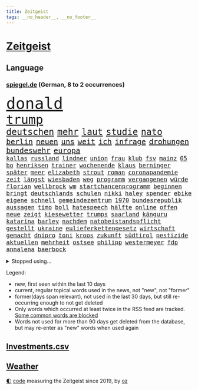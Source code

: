 ```yaml
---
title: Zeitgeist
tags: __no_header__, __no_footer__
---
```


# [Zeitgeist](https://oliz.io/zeitgeist/)

## Language

<h3><a href="https://www.spiegel.de" target="_blank">spiegel.de</a> (German, 8 to 2 occurrences)</h3>
<p style="font-family:monospace">
<span style="font-size:32pt"><a href="news_links.html#donald" class="current">donald</a></span>
<br>
<span style="font-size:25pt"><a href="news_links.html#trump" class="current">trump</a></span>
<br>
<span style="font-size:18pt"><a href="news_links.html#deutschen" class="current">deutschen</a></span>
<span style="font-size:18pt"><a href="news_links.html#mehr" class="current">mehr</a></span>
<span style="font-size:18pt"><a href="news_links.html#laut" class="current">laut</a></span>
<span style="font-size:18pt"><a href="news_links.html#studie" class="current">studie</a></span>
<span style="font-size:18pt"><a href="news_links.html#nato" class="current">nato</a></span>
<br>
<span style="font-size:15pt"><a href="news_links.html#berlin" class="current">berlin</a></span>
<span style="font-size:15pt"><a href="news_links.html#neuen" class="current">neuen</a></span>
<span style="font-size:15pt"><a href="news_links.html#uns" class="current">uns</a></span>
<span style="font-size:15pt"><a href="news_links.html#weit" class="current">weit</a></span>
<span style="font-size:15pt"><a href="news_links.html#ich" class="current">ich</a></span>
<span style="font-size:15pt"><a href="news_links.html#infrage" class="current">infrage</a></span>
<span style="font-size:15pt"><a href="news_links.html#drohungen" class="current">drohungen</a></span>
<span style="font-size:15pt"><a href="news_links.html#bundeswehr" class="current">bundeswehr</a></span>
<span style="font-size:15pt"><a href="news_links.html#europa" class="current">europa</a></span>
<br>
<span style="font-size:12pt"><a href="news_links.html#kallas" class="current">kallas</a></span>
<span style="font-size:12pt"><a href="news_links.html#russland" class="current">russland</a></span>
<span style="font-size:12pt"><a href="news_links.html#lindner" class="current">lindner</a></span>
<span style="font-size:12pt"><a href="news_links.html#union" class="current">union</a></span>
<span style="font-size:12pt"><a href="news_links.html#frau" class="current">frau</a></span>
<span style="font-size:12pt"><a href="news_links.html#klub" class="current">klub</a></span>
<span style="font-size:12pt"><a href="news_links.html#fsv" class="current">fsv</a></span>
<span style="font-size:12pt"><a href="news_links.html#mainz" class="current">mainz</a></span>
<span style="font-size:12pt"><a href="news_links.html#05" class="current">05</a></span>
<span style="font-size:12pt"><a href="news_links.html#bo" class="current">bo</a></span>
<span style="font-size:12pt"><a href="news_links.html#henriksen" class="new">henriksen</a></span>
<span style="font-size:12pt"><a href="news_links.html#trainer" class="current">trainer</a></span>
<span style="font-size:12pt"><a href="news_links.html#wochenende" class="current">wochenende</a></span>
<span style="font-size:12pt"><a href="news_links.html#klaus" class="current">klaus</a></span>
<span style="font-size:12pt"><a href="news_links.html#berninger" class="new">berninger</a></span>
<span style="font-size:12pt"><a href="news_links.html#später" class="current">später</a></span>
<span style="font-size:12pt"><a href="news_links.html#meer" class="current">meer</a></span>
<span style="font-size:12pt"><a href="news_links.html#elizabeth" class="new">elizabeth</a></span>
<span style="font-size:12pt"><a href="news_links.html#strout" class="new">strout</a></span>
<span style="font-size:12pt"><a href="news_links.html#roman" class="current">roman</a></span>
<span style="font-size:12pt"><a href="news_links.html#coronapandemie" class="current">coronapandemie</a></span>
<span style="font-size:12pt"><a href="news_links.html#zeit" class="current">zeit</a></span>
<span style="font-size:12pt"><a href="news_links.html#längst" class="current">längst</a></span>
<span style="font-size:12pt"><a href="news_links.html#wiesbaden" class="current">wiesbaden</a></span>
<span style="font-size:12pt"><a href="news_links.html#weg" class="current">weg</a></span>
<span style="font-size:12pt"><a href="news_links.html#programm" class="current">programm</a></span>
<span style="font-size:12pt"><a href="news_links.html#vergangenen" class="current">vergangenen</a></span>
<span style="font-size:12pt"><a href="news_links.html#würde" class="current">würde</a></span>
<span style="font-size:12pt"><a href="news_links.html#florian" class="current">florian</a></span>
<span style="font-size:12pt"><a href="news_links.html#wellbrock" class="new">wellbrock</a></span>
<span style="font-size:12pt"><a href="news_links.html#wm" class="current">wm</a></span>
<span style="font-size:12pt"><a href="news_links.html#startchancenprogramm" class="current">startchancenprogramm</a></span>
<span style="font-size:12pt"><a href="news_links.html#beginnen" class="current">beginnen</a></span>
<span style="font-size:12pt"><a href="news_links.html#bringt" class="current">bringt</a></span>
<span style="font-size:12pt"><a href="news_links.html#deutschlands" class="current">deutschlands</a></span>
<span style="font-size:12pt"><a href="news_links.html#schulen" class="current">schulen</a></span>
<span style="font-size:12pt"><a href="news_links.html#nikki" class="current">nikki</a></span>
<span style="font-size:12pt"><a href="news_links.html#haley" class="current">haley</a></span>
<span style="font-size:12pt"><a href="news_links.html#spender" class="current">spender</a></span>
<span style="font-size:12pt"><a href="news_links.html#ebike" class="current">ebike</a></span>
<span style="font-size:12pt"><a href="news_links.html#eigene" class="current">eigene</a></span>
<span style="font-size:12pt"><a href="news_links.html#schnell" class="current">schnell</a></span>
<span style="font-size:12pt"><a href="news_links.html#gemeindezentrum" class="current">gemeindezentrum</a></span>
<span style="font-size:12pt"><a href="news_links.html#1970" class="current">1970</a></span>
<span style="font-size:12pt"><a href="news_links.html#bundesrepublik" class="current">bundesrepublik</a></span>
<span style="font-size:12pt"><a href="news_links.html#aussagen" class="current">aussagen</a></span>
<span style="font-size:12pt"><a href="news_links.html#timo" class="current">timo</a></span>
<span style="font-size:12pt"><a href="news_links.html#boll" class="current">boll</a></span>
<span style="font-size:12pt"><a href="news_links.html#hatespeech" class="new">hatespeech</a></span>
<span style="font-size:12pt"><a href="news_links.html#hälfte" class="current">hälfte</a></span>
<span style="font-size:12pt"><a href="news_links.html#online" class="current">online</a></span>
<span style="font-size:12pt"><a href="news_links.html#offen" class="current">offen</a></span>
<span style="font-size:12pt"><a href="news_links.html#neue" class="current">neue</a></span>
<span style="font-size:12pt"><a href="news_links.html#zeigt" class="current">zeigt</a></span>
<span style="font-size:12pt"><a href="news_links.html#kiesewetter" class="new">kiesewetter</a></span>
<span style="font-size:12pt"><a href="news_links.html#trumps" class="current">trumps</a></span>
<span style="font-size:12pt"><a href="news_links.html#saarland" class="current">saarland</a></span>
<span style="font-size:12pt"><a href="news_links.html#känguru" class="new">känguru</a></span>
<span style="font-size:12pt"><a href="news_links.html#katarina" class="current">katarina</a></span>
<span style="font-size:12pt"><a href="news_links.html#barley" class="current">barley</a></span>
<span style="font-size:12pt"><a href="news_links.html#nachdem" class="current">nachdem</a></span>
<span style="font-size:12pt"><a href="news_links.html#natobeistandspflicht" class="new">natobeistandspflicht</a></span>
<span style="font-size:12pt"><a href="news_links.html#gestellt" class="current">gestellt</a></span>
<span style="font-size:12pt"><a href="news_links.html#ukraine" class="current">ukraine</a></span>
<span style="font-size:12pt"><a href="news_links.html#eulieferkettengesetz" class="current">eulieferkettengesetz</a></span>
<span style="font-size:12pt"><a href="news_links.html#wirtschaft" class="current">wirtschaft</a></span>
<span style="font-size:12pt"><a href="news_links.html#gemacht" class="current">gemacht</a></span>
<span style="font-size:12pt"><a href="news_links.html#dnipro" class="current">dnipro</a></span>
<span style="font-size:12pt"><a href="news_links.html#toni" class="current">toni</a></span>
<span style="font-size:12pt"><a href="news_links.html#kroos" class="current">kroos</a></span>
<span style="font-size:12pt"><a href="news_links.html#zukunft" class="current">zukunft</a></span>
<span style="font-size:12pt"><a href="news_links.html#südtirol" class="current">südtirol</a></span>
<span style="font-size:12pt"><a href="news_links.html#pestizide" class="new">pestizide</a></span>
<span style="font-size:12pt"><a href="news_links.html#aktuellen" class="current">aktuellen</a></span>
<span style="font-size:12pt"><a href="news_links.html#mehrheit" class="current">mehrheit</a></span>
<span style="font-size:12pt"><a href="news_links.html#ostsee" class="current">ostsee</a></span>
<span style="font-size:12pt"><a href="news_links.html#philipp" class="current">philipp</a></span>
<span style="font-size:12pt"><a href="news_links.html#westermeyer" class="new">westermeyer</a></span>
<span style="font-size:12pt"><a href="news_links.html#fdp" class="current">fdp</a></span>
<span style="font-size:12pt"><a href="news_links.html#annalena" class="current">annalena</a></span>
<span style="font-size:12pt"><a href="news_links.html#baerbock" class="current">baerbock</a></span>
</p>
<details>
<summary>Stopped using...</summary>
<p class="former" style="font-size:12pt">
entscheidungen(1210) klima(1209) bewerber(1208) flugzeuge(1208) investieren(1208) nachfolge(1208) 6(1207) maß(1207) weshalb(1207) beamten(1206) behandelt(1206) beschimpft(1206) entdeckung(1206) genannt(1206) vergangenheit(1206) verteilt(1206) viertel(1206) 2015(1205) festnahme(1205) kauft(1205) pariser(1205) weltweite(1205) ausgezeichnet(1204) entwurf(1204) kamera(1204) regen(1204) schwangerschaft(1204) ausfallen(1203) deswegen(1203) messer(1203) reißt(1203) rettet(1203) terroristen(1203) tweet(1203) verhängte(1203) zeugen(1203) bahnhof(1202) eingereicht(1202) pocht(1202) übergriffe(1202) überzeugt(1202) erfasst(1201) international(1201) senat(1201) beobachten(1200) energien(1200) gehalten(1200) literatur(1200) medikamente(1200) myanmar(1200) planen(1200) verfügung(1200) bielefeld(1199) geburt(1199) griechenland(1199) illegalen(1199) infektionen(1199) krankenhäusern(1199) monatelang(1199) vorher(1199) vorsitzenden(1199) anbieten(1198) bestellt(1198) kleines(1198) militärs(1198) mordes(1198) nutzte(1198) amerikaner(1197) juli(1197) riss(1197) verheerenden(1197) erinnern(1196) stets(1196) träumen(1196) vermeiden(1196) erkrankt(1195) langfristig(1195) richtet(1195) schnitt(1195) verbindet(1195) verraten(1195) versprochen(1195) belarussische(1194) staatliche(1194) themen(1194) trainiert(1194) 3000(1193) mieten(1193) litauen(1192) siegte(1191) beiträge(1190) genauso(1190) geschäftsführer(1190) körperverletzung(1190) porsche(1190) schuss(1190) wirtschaftsministerium(1190) design(1189) patient(1189) begann(1188) steckte(1188) afghanistan(1187) erwarten(1187) erfüllt(1186) kindes(1186) auflagen(1185) garten(1185) pfund(1185) tür(1183) mangel(1182) todesopfer(1182) überleben(1182) laufenden(1180) münster(1179) papier(1179) regelung(1179) dran(1177) klasse(1175) prognose(1172) wandel(1172) beweise(1171) kokain(1171) gefühl(1169) training(1168) flug(1158) foto(1154) karlsruhe(1154) sammeln(1147) dankt(1123) heidelberg(1122) sachen(1120) lieferketten(1110) langjährige(1101) westliche(1097) belästigung(1071) notstand(1055) blut(1026) enthalten(1016) militärische(998) akzeptieren(967) ausbildung(956) tricks(954) schwäche(951) stundenlang(951) kümmern(940) irre(937) verbunden(928) mächtigen(924) beeinträchtigt(905) inszenieren(904) drauf(887) energiepreise(884) gewohnt(876) angestellten(871) gemeinschaft(870) preiserhöhungen(863) kursieren(846) vermitteln(840) empfehlen(835) fdppolitiker(835) strackzimmermann(824) ungewöhnliche(817) schülerin(816) luftwaffe(809) bekannteste(800) vatikan(798) gewaltsamen(796) dutzenden(792) gesteckt(787) kompromiss(779) kriegs(772) einzig(764) marieagnes(761) wolf(749) ring(748) zusammenhalt(748) spektakel(741) entführung(738) explosionen(732) pekings(732) filmemacher(729) emotionalen(719) dortmunder(716) lohnen(716) 17jährige(706) fluss(691) verliehen(678) empfang(676) todes(676) talent(664) messerattacke(663) bezeichnen(662) fox(657) locken(649) schönen(644) jack(641) heiß(635) jubel(627) verhängnis(623) harter(618) debattiert(612) verklagen(612) zunahme(610) 8(606) verhaftung(600) irans(599) anwältin(598) youtube(590) lena(580) genauer(576) wissenschaft(572) entfernen(564) berlinneukölln(562) extra(562) fpö(557) subventionen(549) freispruch(545) durchs(538) giorgia(538) mithalten(537) führten(531) entkommen(524) flüssen(524) tobias(521) gewässer(518) gott(515) jüngst(515) angeblicher(510) farben(509) yorker(506) bussen(504) gerechtfertigt(503) rose(489) staatsmedien(483) steven(481) bruch(480) schwächt(479) tunesien(476) forschung(466) fördert(463) kopftuch(463) schönheit(461) außenpolitik(460) baustellen(457) beerdigt(456) 39(451) prangert(444) digital(441) wirtschaftliche(435) langsamer(427) airbus(424) machtkampf(421) amtsgericht(420) euphorie(420) auflaufen(418) kontrollen(414) emails(411) regierende(411) ubahn(408) internationalem(406) gelegenheit(404) weißes(403) kandidieren(401) opfers(401) tourismus(394) 28jähriger(388) jung(388) erfolgreiche(380) zeitplan(380) ausstand(379) hilfsorganisation(379) fernando(378) rauchen(377) reihen(376) springen(374) übers(368) linda(367) leon(366) junta(365) palästinensern(365) wasserstoff(365) übungen(364) vierteljahrhundert(363) gemessen(362) losgegangen(361) verschleppt(361) attackierte(360) nordamerika(360) akt(359) unbekannt(357) steigert(355) gesetzlichen(354) vorwurfs(351) reisten(350) dom(349) handwerker(349) zaun(344) generäle(343) kaiser(335) tauschen(335) umstellung(331) anhand(330) kehren(328) gegenoffensive(326) rio(324) zukünftig(323) jugend(320) gewartet(319) slowenien(318) laune(315) kindergrundsicherung(313) regierungspartei(311) denkmal(310) errichten(310) solidarisch(309) erwarteten(304) konkurrent(304) schauspielers(304) eingeklemmt(303) kippen(302) mordkommission(301) angelegenheit(300) geschwächt(300) kommandeur(300) länderspiele(300) unrealistisch(299) bundesligist(298) ticket(297) brachten(293) pool(293) oberbayern(286) veröffentlichte(282) konrad(281) kürzt(281) nationalkonservative(279) forscherin(275) breit(274) erwartete(272) intensivstation(270) maus(270) kfw(269) spaniens(268) gerichtlich(266) imperium(266) seniorin(266) plastikmüll(265) erzieher(263) seltsame(262) christopher(260) höchststand(259) landtagswahlen(259) kretschmer(258) spektakulär(258) umbenennung(258) 83(256) vorgenommen(256) beteiligte(254) strafverfolger(254) todesfälle(252) nötigen(251) blamiert(249) uskapitol(248) fossile(247) gewahrsam(247) beschleunigen(246) kryptowährungen(246) gewürdigt(244) mohammed(244) bitter(243) bekennt(242) länderspiel(242) popp(242) ausschließen(241) übergang(241) morgens(240) pakt(240) tritte(240) menschlicher(237) verurteilen(237) wuchs(237) henry(236) staats(236) agieren(234) ämtern(233) ausgeht(232) drastische(231) einziehen(230) erkennt(230) blockierte(229) obdachlose(228) profil(226) brasiliens(224) 78(223) ralf(222) kürzungen(221) oldenburg(221) passende(221) schärferen(221) zwischenfall(220) reiner(215) energieverbrauch(213) jeweils(213) abgesehen(211) angelaufen(211) ausreichend(211) gleichermaßen(211) abwenden(210) millionenstrafe(210) lebend(209) obersten(209) schweigt(209) schadens(207) 30jähriger(206) anteile(205) soziologe(205) unwahrheiten(205) kuriosen(202) abgebaut(201) ausgestorben(199) csuchef(199) bösen(198) gutem(197) wegbegleiter(197) gutachter(196) vermittelt(196) ausschließlich(195) nachvollziehbar(195) zäsur(195) gehörten(194) perfide(194) urwald(194) europameister(193) mutmaßliches(193) sven(192) heim(191) strenger(190) verkaufte(190) zeitgleich(190) beigesetzt(188) black(188) sicherheitsgarantien(187) ansprache(186) wandern(186) charmeoffensive(185) üppige(184) überragenden(183) gesellschaften(182) zehnmal(182) exemplar(181) bob(180) exkanzlerin(180) showdown(180) sicherstellen(180) adenauer(178) rangliste(177) erlebten(176) kugel(176) wegovy(176) kindesmissbrauch(175) skurriler(175) beschwört(173) halter(173) natürlichen(173) inka(172) kryptowährung(172) oberstes(172) einsam(170) mächtigsten(170) stritten(170) tanker(170) autofrachter(169) hunden(169) instagrampost(168) recherche(168) argentinier(167) teenagerin(167) o’connor(166) zelebriert(166) galaxien(165) weltraum(165) strafrechtlich(164) horizont(162) austria(161) brustkrebs(161) inside(161) exfrau(160) rinder(160) debütant(159) fußballweltverband(159) vorhersagen(159) alaska(158) ehrung(158) ticketpreise(158) eurozone(157) sperre(157) militärjunta(156) zement(156) angesehen(155) lotterie(155) schiitenmiliz(155) jubeln(154) opernhaus(154) thesen(154) drogenboss(153) jon(153) leinwand(153) patientinnen(153) gestiegenen(152) makeup(152) akzeptiert(151) todesursache(151) umgehend(151) wohnort(151) abschießen(150) bestaunen(150) gallant(150) heidelberger(150) ruder(150) zusammengebrochen(150) antonio(149) coole(149) freilassen(149) grausame(149) nordisk(149) novo(149) unterhält(149) rekordtief(148) säugling(148) brunsbüttel(147) wgzimmer(147) exklusiven(146) gleis(146) redakteurinnen(146) trinken(146) spieltagen(145) bbc(144) sonnenschein(144) suv(143) block(142) feste(142) umgesetzt(142) entführten(141) gondel(141) spezialeinheit(141) tvsender(141) a$ap(140) bayernspieler(139) beantworten(137) erreichten(136) erweitern(136) sicherungsverwahrung(136) sigmar(136) spdgeneralsekretär(136) gewässern(135) gastronomie(134) generalbundesanwalt(134) rki(133) abspaltung(132) tauchen(132) düsteren(131) elektrofahrzeuge(131) geheiratet(131) toptalent(131) attentäter(130) echo(130) filmpreis(130) grippe(130) lebende(130) maps(130) besserung(129) darstellen(129) verfolgte(129) anschein(128) atomkraftwerke(128) störte(128) dozent(127) sexualisierten(127) zulauf(127) beschwert(126) bundesfinanzminister(126) spätsommer(126) a7(125) bunt(125) kernkraftwerke(125) süßigkeiten(125) zugausfälle(125) horst(124) inhaftierter(124) gestaltet(123) havanna(123) zähne(123) klarer(122) rsv(122) verspätet(122) ezigaretten(121) fußballweltmeister(121) rage(121) widmete(121) 92(120) wagnerbrüder(120) zuverlässig(119) überrumpelt(119) gestiegener(118) hadern(118) kehrtwende(118) verschickt(118) absolvierte(117) agierten(117) gezielten(117) sanitäter(115) weltweites(115) ceo(114) mobbing(114) vorbereitungen(114) besetzung(113) nichtstun(113) 1996(112) tieferen(112) denver(111) eingerichtet(111) musical(111) bahnsteig(110) barriere(110) zugesagt(110) mikroplastik(109) zahlte(109) geplantem(108) halfen(108) vereins(108) flüchtlingsunterkunft(107) journal(107) verleihen(107) irische(106) sanierung(106) zugteilung(106) historischem(105) liefen(105) salman(105) asylverfahren(104) begehrt(104) bevorstehen(104) ewig(104) hilflos(104) nächte(104) gezielte(103) handynetz(103) neuerung(102) taucht(102) aspekte(101) lebensgefährte(101) südchinesischen(101) tunesischen(100) absichtlich(99) euasylreform(99) flügels(99) hackerangriff(99) insektensterben(99) lenkt(99) milwaukee(99) akademie(98) bangladesch(98) kongress(98) emotionaler(97) gerast(97) größerem(97) hrubesch(97) prognosen(97) 235(96) 24jähriger(96) dick(96) kochinstitut(96) reagierten(95) angeschlagen(94) passantin(94) fehlers(93) betonte(92) raketenbeschuss(92) abstinenz(91) bodentruppen(91) gaspipeline(91) bombenangriff(90) hof(90) kraus(90) mörderin(90) perspektiven(90) pispartei(90) rechtsdrall(90) sicherheitsgründen(90) sicherheitskabinett(90) thierry(90) unfähigkeit(90) verlage(90) blamierte(89) ecuadors(89) hamasanführer(89) ideal(89) schwerpunkte(89) verhaltensweisen(89) abnehmspritzen(88) aufzubauen(88) beruhigen(88) cottbus(88) langläufer(88) ozempic(88) sodass(88) totale(88) verlagert(88) verreisen(88) zielgruppe(88) antiisraelische(87) ausgepfiffen(87) erwies(87) mitsprache(87) zoom(87) überfielen(87) mandalorian(86) umfang(86) freizulassen(85) gefängnisse(85) gelangte(85) pochen(85) rechtfertigung(85) tüte(85) unterhalten(85) wars(85) angespannten(84) aufflammen(84) baukosten(84) demokratiefeinde(84) gauck(84) patriots(84) reisebranche(84) schweigeminute(84) tatortteam(84) visite(84) beeindruckend(83) beschlagnahmten(83) datenbrille(83) freilässt(83) mixedrealitybrille(83) sandro(83) schlaf(83) sky(83) unerwähnt(83) somit(82) streitgespräch(82) beteuert(81) footballteam(81) gründeten(81) júnior(81) oberhof(81) pegelstände(81) verlusten(81) bedrohlich(80) ereignete(80) erntete(80) hindern(80) via(80) besatzungsmitglied(79) brandt(79) strommarkt(79) führer(78) sauer(78) solidarisieren(78) verschleppung(78) aufmachen(77) beirut(77) bereiten(77) deich(77) einwände(77) endura(77) marketing(77) vaude(77) exportiert(76) friends(76) herbe(76) millimeter(76) mitgestalten(76) mütze(76) tempolimits(76) funken(75) kommandeure(75) muriel(75) state(75) terroralarm(75) ältesten(75) abgefangen(74) ausführlich(74) fußballwelt(74) homburg(74) kaisers(74) konditionen(74) rushdie(74) staatshilfe(74) beschuldigte(73) erfolglosen(73) fußballspieler(73) klassischer(73) ausrufen(72) beschrieben(72) doppelter(72) gefeierte(72) nikola(72) silvesternacht(72) gdlchef(71) sec(71) versorgen(71) auftraggeber(70) kriselnde(70) kroatiens(70) lotet(70) lucas(70) mitverantwortung(70) neffe(70) solarmodule(70) wachsenden(70) zulässt(70) entmachtung(69) europäischer(69) turnieren(69) verursachen(69) usamerikanischen(68) drittstaaten(67) krokodile(67) songwriterin(67) strengen(67) abnehmspritze(66) aufzeichnungen(66) fluggäste(66) kampfansage(66) lebten(66) nationalistische(66) staatsanwälte(66) lothar(65) schwaches(65) barbara(64) oppositionspartei(64) polizeipräsidentin(64) posierten(64) prangen(64) siegtor(64) slowik(64) verhandlungsrunde(64) 2002(63) kichatbot(63) myanmars(63) netflixserie(63) suizid(63) vollständige(63) bertelsmann(62) darstellerin(62) landesweite(62) potente(62) ranger(62) sprintrennen(62) unverhältnismäßig(62) 91jährige(61) dastehen(61) nanoplastik(61) siedlern(61) skifahren(61) sorgenvoll(61) sterbenskrank(61) ukrainern(61) verschlafen(61) anvertraut(60) nürnberger(60) verärgerten(60) 240(59) faktoren(59) ngo(59) stünde(59) drehbücher(58) ruhpolding(58) stuhl(58) uspräsidentenwahl(58) 67(57) beruht(57) jubelten(57) schusswaffe(57) verlagern(57) vlhová(57) wobei(57) arbeitslosenversicherung(56) beiträgen(56) brachialen(56) gripgrab(56) minnesota(56) poc(56) romantische(56) timberwolves(56) antibiotika(55) doppelte(55) edler(55) eingestürzten(55) elite(55) kassenärzten(55) mitentscheiden(55) pendler(55) stromer(55) weihnachtsfrieden(55) golden(54) jahreswechsel(54) kassenpatienten(54) lokalen(54) neuzulassungen(54) prämie(54) sicherheitsbeamter(54) verdachtsfall(54) verstört(54) akteuren(53) behauptung(53) dfbteam(53) gänsehaut(53) kraftstoff(53) lebensstil(53) rängen(53) weihnachtsfeiertage(53) wärmer(53) bereichen(52) beträgt(52) einverstanden(52) geiseldeal(52) massensterben(52) vergleiche(52) verschmutzen(52) überlastung(52) carlo(51) extras(51) girl(51) helsinki(51) janeiro(51) kassenärzte(51) taurusfrage(51) ausbilden(50) fach(50) filmt(50) gegenstände(50) paarung(50) silvester(50) tiktokphänomen(50) verbundene(50) weitverbreiteten(50) durchgang(49) düsterer(49) rihannas(49) brych(48) hochgiftige(48) java(48) jesus(48) notlage(48) biathletin(47) biathlonweltcup(47) energieinfrastruktur(47) gekaperten(47) genozid(47) mülleimer(47) nehme(47) saisonauftakt(47) wintersturm(47) frachters(46) insolventen(46) steigender(46) trauen(46) vorgeht(46) 27jährigen(45) 84(45) oscarpreisträgerin(45) religiösen(45) zweitklassigkeit(45) eingelöst(44) erwägen(44) herde(44) lgbtbewegung(44) schäfer(44) usostküste(44) versorgte(44) zusammentreffen(44) films(43) kardashian(43) nachkriegsordnung(43) podest(43) sagenhafte(43) staatsgeld(43) abgewinnen(42) dubai(42) freundlich(42) gambia(42) hausärzte(42) positives(42) profiteur(42) schneechaos(42) strafanzeigen(42) testsieger(42) weltcupsieg(42) zwillinge(42) biathlon(41) gefischt(41) paula(41) polarkreis(41) radikalisiert(41) rauch(41) südosten(41) 42jährige(40) aufzuhören(40) kreuzfahrt(40) winterwunderland(40) 344(39) cdufraktion(39) eingeschlossenen(39) erschoss(39) fortpflanzung(39) hinein(39) investition(39) korruptionsprozess(39) königsblauen(39) zurückgekehrt(39) autoritäre(38) beruhigungsmittel(38) fußballfan(38) gehuldigt(38) gucci(38) trailer(38) vorständen(38) zuschüsse(38) eingegangen(37) residenz(37) usdollar(37) wenigsten(37) arztpraxen(36) batteriefabrik(36) dorthin(36) langlauf(36) lehmann(36) meistverkauften(36) politischer(36) rückschläge(36) umsatzplus(36) ökosystem(36) klimapolitisch(35) roberts(35) schulische(35) weihnachtsgeschenke(35) werbecookies(35) 68(34) ausstands(34) claudine(34) gay(34) giftige(34) harvard(34) lautsprecher(34) marktanteil(34) seltenheit(34) unbesetzt(34) urteile(34) viermal(34) wundert(34) 88jährige(33) kernkraft(33) magazine(33) zeitalter(33) abschlüsse(32) bahnmanager(32) gefrierpunkt(32) genauen(32) gfk(32) hausbesitzern(32) künzer(32) liebhaberin(32) nia(32) verschwundene(32) weggefährten(32) amy(31) anatomie(31) berührt(31) entgegenkommen(31) erfuhr(31) willy(31) aggressiven(30) beklaut(30) bürgergelds(30) eindeutige(30) investment(30) missbrauchsfälle(30) prägende(30) verzicht(30) anarchie(29) andenken(29) ebbt(29) oralverkehr(29) teppich(29) verkünden(29) wiedergefunden(29) zerfällt(29) friedhöfen(28) globes(28) hässlich(28) klublegende(28) kuwait(28) landshut(28) skispringer(28) steiner(28) unterziehen(28) vierschanzentournee(28) auslaufen(27) auswanderer(27) eingezogener(27) flirren(27) kathedrale(27) notredame(27) vorkommt(27) bestie(26) luftraum(26) parteiführung(26) etf(25) harvardpräsidentin(25) klubikone(25) bill(24) geldanlage(24) kaufprämie(24) reitz(24) rettungsversuche(24) schicksalsjahr(24) appstore(23) bauernverband(23) gemobbt(23) huthiangriffen(23) kleinster(23) kommandozentrale(23) kuchenskandal(23) kürzungspläne(23) minusgraden(23) zusteht(23) dreikönigstreffen(22) entgegensetzen(22) faustschlag(22) ketamin(22) spielende(22) völkermordes(22) völkermords(22) öffnete(22) aufforstung(21) bauernvertreter(21) einschaltquote(21) influenza(21) kyivstar(21) ködert(21) uspräsidentschaftswahl(21) dartswm(20) drach(20) gíslason(20) hochwasser(20) reemtsmaentführer(20) somalia(20) winehouse(20) baumgart(19) pkkkämpfer(19) anwendung(18) bewahrt(18) dahintersteckt(18) deif(18) gleichgeschlechtlicher(18) hausbesitzer(18) kfrage(18) schaffe(18) segnung(18) senats(18) süßen(18) verteilen(18) autobahnauffahrten(17) homosexueller(17) mexikanische(17) mögen(17) piraten(17) segnungen(17) angespannter(16) aufstellung(16) diskriminiert(16) dominanten(16) erteilen(16) rüstungsexporte(16) segen(16) erfinderin(15) sandsäcke(15) sporadisch(15) taser(15) elijah(14) haftanstalt(14) hauptziel(14) jahrespressekonferenz(14) körperlich(14) mcclain(14) tagelangem(14) unternehmerfamilie(14) bestandteile(13) kathleen(13) lawine(13) melania(13) resigniert(13) ruhestätte(13) sandsäcken(13) schwächung(13) tierhalter(13) verstorbene(13) 1997(12) demenzdorf(12) flugverbot(12) millionenschaden(12) ramona(12) terrorwarnung(12) unkonventionellen(12) alleiniger(11) angespannte(11) ausgerutscht(11) brennende(11) dauerregen(11) flugobjekt(11) gruber(11) hochwasserlage(11) riad(11) waghalsige(11) zerbombten(11)
</p>
</details>
<p>Legend:
<ul>
<li><span class="new">new</span>, first seen within the last 10 days</li>
<li><span class="current">current</span>, regular topical words used in the news, not "new", not "former"</li>
<li><span class="former">former(days span relevant)</span>, not used in the last 30 days, but still re-occurring enough to not get deleted</li>
<li>Only words which occurred at least twice in the RSS feed are tracked. <a href="language/filters.py">Some common words are blocked</a></li>
<li>Words not used for more than 90 days get deleted from the database, but may re-enter as "new" words when used again</li>
</ul>
</p>

## [Investments](investments.html)[.csv](investments.csv)

## [Weather](weather.html)

<footer>
<a href="javascript:toggleTheme()" class="nav">🌓</a>
<a href="https://github.com/ooz/zeitgeist">code</a> measuring the Zeitgeist since 2019, by <a href="https://oliz.io">oz</a>
</footer>
